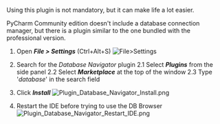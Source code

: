 Using this plugin is not mandatory, but it can make life a lot easier.

PyCharm Community edition doesn't include a database connection manager, but there is a plugin similar to the one bundled with the professional version.
1. Open **_File > Settings_** (Ctrl+Alt+S)
![File>Settings](/.attachments/File_Settings-e49b68e8-be4c-4489-bdf4-f14b3eea3dec.png)
1. Search for the _Database Navigator_ plugin
2.1 Select _**Plugins**_ from the side panel
2.2 Select **_Marketplace_** at the top of the window
2.3 Type '_database_' in the search field
1. Click **_Install_**
![Plugin_Database_Navigator_Install.png](/.attachments/Plugin_Database_Navigator_Install-aa9b07b7-1e64-4088-969a-58794cf51580.png)

1. Restart the IDE before trying to use the DB Browser
![Plugin_Database_Navigator_Restart_IDE.png](/.attachments/Plugin_Database_Navigator_Restart_IDE-1b99e2bc-5a32-4bde-8989-735324035d1f.png)
